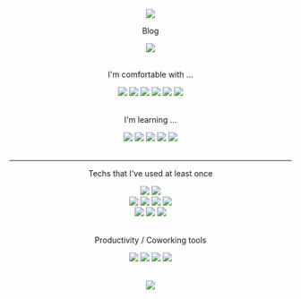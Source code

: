 <div align="center">
  <a href="#"><img src="https://capsule-render.vercel.app/api?type=waving&height=220&section=header&text=Blue%20Eu%20&desc=Frontend%20Engineer%20(劉%20昢婁)&descSize=14&fontSize=64&animation=fadeIn&color=gradient&fontAlignY=40&descAlign=50&descAlignY=56"></a>
</div>
    
<div align="center">
  <p>Blog</p>
  <a href="https://www.m-e.blue/"><img src="https://img.shields.io/badge/Tech Blog-181717?style=flat-square&logo=github&logoColor=white"/></a>
</div>

<br />

<div align="center">
  <p>I'm comfortable with ... </p>
  <div>
    <a href="#"><img src="https://img.shields.io/badge/HTML5-E34F26?style=flat-square&logo=html5&logoColor=white"/></a>
    <a href="#"><img src="https://img.shields.io/badge/CSS-1572B6?style=flat-square&logo=css3&logoColor=white"/></a>
    <a href="#"><img src="https://img.shields.io/badge/SASS-CC6699?style=flat-square&logo=sass&logoColor=white"/></a>
    <a href="#"><img src="https://img.shields.io/badge/JavaScript-F7DF1E?style=flat-square&logo=javascript&logoColor=white"/></a>
    <a href="#"><img src="https://img.shields.io/badge/C_Language-3766AB?style=flat-square&logo=C&logoColor=white"/></a>
    <a href="#"><img src="https://img.shields.io/badge/C++-3766AB?style=flat-square&logo=C%2B%2B&logoColor=white"/></a>
  </div>
</div>

<br />
<div align="center">
  <p>I'm learning ... </p>
  <div>
    <a href="#"><img src="https://img.shields.io/badge/TypeScript-3178C6?style=flat-square&logo=typescript&logoColor=white"/></a>
    <a href="#"><img src="https://img.shields.io/badge/React-61DAFB?style=flat-square&logo=react&logoColor=white"/></a>
    <a href="#"><img src="https://img.shields.io/badge/DS & Algorithms-ffDAFB?style=flat-square&logo=DSA&logoColor=white"/></a>
        <a href="#"><img src="https://img.shields.io/badge/Ruby-CC342D?style=flat-square&logo=ruby&logoColor=white"/></a>
    <a href="#"><img src="https://img.shields.io/badge/RoR-CC0000?style=flat-square&logo=rubyonrails&logoColor=white"/></a>
    <!--   <a href="https://www.acmicpc.net/user/midotype"><img src="http://mazassumnida.wtf/api/mini/generate_badge?boj=midotype" /></a>
    <a href="https://www.codewars.com/users/bleuinu/"><img src="https://www.codewars.com/users/bleuinu/badges/micro" /></a> -->
  </div>
</div>
<br />
<hr />


<div align="center">
  <p>Techs that I've used at least once</p>
  <div>
    <a href="#"><img src="https://img.shields.io/badge/Jekyll-CC0000?style=flat-square&logo=jekyll&logoColor=white"/></a>
    <a href="#"><img src="https://img.shields.io/badge/Vue-4FC08D?style=flat-square&logo=vue.js&logoColor=white"/></a>
    <br/>
    <a href="#"><img src="https://img.shields.io/badge/AWS-232F3E?style=flat-square&logo=amazon-aws&logoColor=white"/></a>
    <a href="#"><img src="https://img.shields.io/badge/MySQL-4479A1?style=flat-square&logo=mysql&logoColor=white"/></a>
    <a href="#"><img src="https://img.shields.io/badge/PostgreSQL-4169E1?style=flat-square&logo=postgresql&logoColor=white"/></a>
    <a href="#"><img src="https://img.shields.io/badge/MongoDB-47A248?style=flat-square&logo=mongodb&logoColor=white"/></a>
    <br />
    <a href="#"><img src="https://img.shields.io/badge/Vercel-000000?style=flat-square&logo=vercel&logoColor=white"/></a>
    <a href="#"><img src="https://img.shields.io/badge/Netlify-00C7B7?style=flat-square&logo=netlify&logoColor=white"/></a>
    <a href="#"><img src="https://img.shields.io/badge/Heroku-000000?style=flat-square&logo=heroku&logoColor=white"/></a>
 </div>
  
  <br />
  
  <div align="center">
    <p>Productivity / Coworking tools</p>
    <a href="#"><img src="https://img.shields.io/badge/Obsidian-483699?style=flat-square&logo=obsidian&logoColor=white"/></a>
    <a href="#"><img src="https://img.shields.io/badge/Notion-000000?style=flat-square&logo=notion&logoColor=white"/></a>
    <a href="#"><img src="https://img.shields.io/badge/Jira-0052CC?style=flat-square&logo=jira&logoColor=white"/></a>
    <a href="#"><img src="https://img.shields.io/badge/Slack-4A154B?style=flat-square&logo=slack&logoColor=white"/></a>
  </div>
  
  <br />
  
  <a href="#"><img src="https://github-profile-trophy.vercel.app/?username=bleuinu" /></a>
</div>
